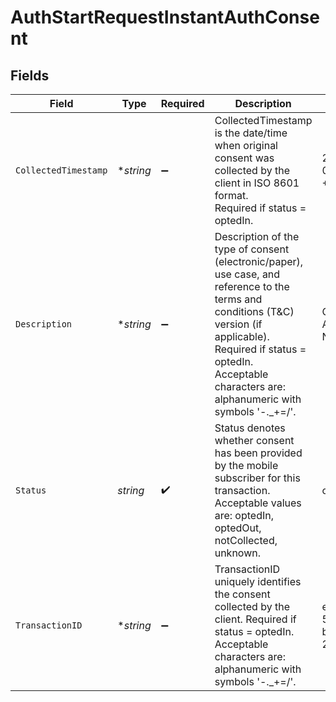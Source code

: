 # AuthStartRequestInstantAuthConsent


## Fields

| Field                                                                                                                                                                                                                                  | Type                                                                                                                                                                                                                                   | Required                                                                                                                                                                                                                               | Description                                                                                                                                                                                                                            | Example                                                                                                                                                                                                                                |
| -------------------------------------------------------------------------------------------------------------------------------------------------------------------------------------------------------------------------------------- | -------------------------------------------------------------------------------------------------------------------------------------------------------------------------------------------------------------------------------------- | -------------------------------------------------------------------------------------------------------------------------------------------------------------------------------------------------------------------------------------- | -------------------------------------------------------------------------------------------------------------------------------------------------------------------------------------------------------------------------------------- | -------------------------------------------------------------------------------------------------------------------------------------------------------------------------------------------------------------------------------------- |
| `CollectedTimestamp`                                                                                                                                                                                                                   | **string*                                                                                                                                                                                                                              | :heavy_minus_sign:                                                                                                                                                                                                                     | CollectedTimestamp is the date/time when original consent was collected by the client in ISO 8601 format.<br/>Required if status = optedIn.                                                                                            | 2022-02-17 00:00:00 +0000 UTC                                                                                                                                                                                                          |
| `Description`                                                                                                                                                                                                                          | **string*                                                                                                                                                                                                                              | :heavy_minus_sign:                                                                                                                                                                                                                     | Description of the type of consent (electronic/paper), use case, and reference to the terms and conditions (T&C)<br/>version (if applicable). Required if status = optedIn.<br/>Acceptable characters are: alphanumeric with symbols '-._+=/'. | Customer Application Name                                                                                                                                                                                                              |
| `Status`                                                                                                                                                                                                                               | *string*                                                                                                                                                                                                                               | :heavy_check_mark:                                                                                                                                                                                                                     | Status denotes whether consent has been provided by the mobile subscriber for this transaction. Acceptable values<br/>are: optedIn, optedOut, notCollected, unknown.                                                                   | optedIn                                                                                                                                                                                                                                |
| `TransactionID`                                                                                                                                                                                                                        | **string*                                                                                                                                                                                                                              | :heavy_minus_sign:                                                                                                                                                                                                                     | TransactionID uniquely identifies the consent collected by the client. Required if status = optedIn.<br/>Acceptable characters are: alphanumeric with symbols '-._+=/'.                                                                | eba12f3a-5555-47bc-b85d-21c0cbc4b973                                                                                                                                                                                                   |